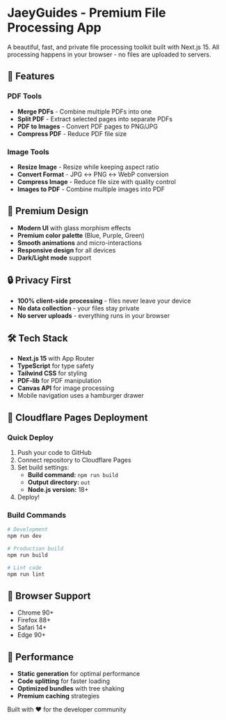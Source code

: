 # JaeyGuides - Premium File Processing App

A beautiful, fast, and private file processing toolkit built with Next.js 15. All processing happens in your browser - no files are uploaded to servers.

## 🚀 Features

### PDF Tools
- **Merge PDFs** - Combine multiple PDFs into one
- **Split PDF** - Extract selected pages into separate PDFs  
- **PDF to Images** - Convert PDF pages to PNG/JPG
- **Compress PDF** - Reduce PDF file size

### Image Tools
- **Resize Image** - Resize while keeping aspect ratio
- **Convert Format** - JPG ↔ PNG ↔ WebP conversion
- **Compress Image** - Reduce file size with quality control
- **Images to PDF** - Combine multiple images into PDF

## 🎨 Premium Design

- **Modern UI** with glass morphism effects
- **Premium color palette** (Blue, Purple, Green)
- **Smooth animations** and micro-interactions
- **Responsive design** for all devices
- **Dark/Light mode** support

## 🔒 Privacy First

- **100% client-side processing** - files never leave your device
- **No data collection** - your files stay private
- **No server uploads** - everything runs in your browser

## 🛠️ Tech Stack

- **Next.js 15** with App Router
- **TypeScript** for type safety
- **Tailwind CSS** for styling
- **PDF-lib** for PDF manipulation
- **Canvas API** for image processing
- Mobile navigation uses a hamburger drawer

## 🚀 Cloudflare Pages Deployment

### Quick Deploy
1. Push your code to GitHub
2. Connect repository to Cloudflare Pages
3. Set build settings:
   - **Build command:** `npm run build`
   - **Output directory:** `out`
   - **Node.js version:** 18+
4. Deploy!

### Build Commands

```bash
# Development
npm run dev

# Production build
npm run build

# Lint code
npm run lint
```

## 📱 Browser Support

- Chrome 90+
- Firefox 88+
- Safari 14+
- Edge 90+

## 🎯 Performance

- **Static generation** for optimal performance
- **Code splitting** for faster loading
- **Optimized bundles** with tree shaking
- **Premium caching** strategies

Built with ❤️ for the developer community
